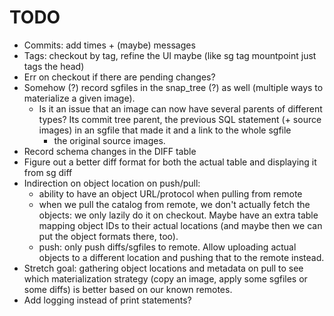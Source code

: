 # TODO

  * Commits: add times + (maybe) messages
  * Tags: checkout by tag, refine the UI maybe (like sg tag mountpoint just tags the head)
  * Err on checkout if there are pending changes?
  * Somehow (?) record sgfiles in the snap_tree (?) as well (multiple ways to materialize a given image).
    * Is it an issue that an image can now have several parents of different types? Its commit tree parent,
      the previous SQL statement (+ source images) in an sgfile that made it and a link to the whole sgfile
      + the original source images.
  * Record schema changes in the DIFF table
  * Figure out a better diff format for both the actual table and displaying it from sg diff
  * Indirection on object location on push/pull:
    * ability to have an object URL/protocol when pulling from remote
    * when we pull the catalog from remote, we don't actually fetch the objects: we only lazily do it on
      checkout. Maybe have an extra table mapping object IDs to their actual locations (and maybe
      then we can put the object formats there, too).
    * push: only push diffs/sgfiles to remote. Allow uploading actual objects to a different location and pushing
      that to the remote instead.
  * Stretch goal: gathering object locations and metadata on pull to see which materialization strategy (copy an image,
    apply some sgfiles or some diffs) is better based on our known remotes.
  * Add logging instead of print statements?
